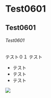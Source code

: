 # Test0601
## Test0601
###### Test0601
テスト０１
テスト
* テスト
* テスト
* テスト

![](http://imgcc.naver.jp/kaze/mission/USER/20170530/13/1085203/29/480x640xe248bb23498bdf3eaa455415.jpg)
